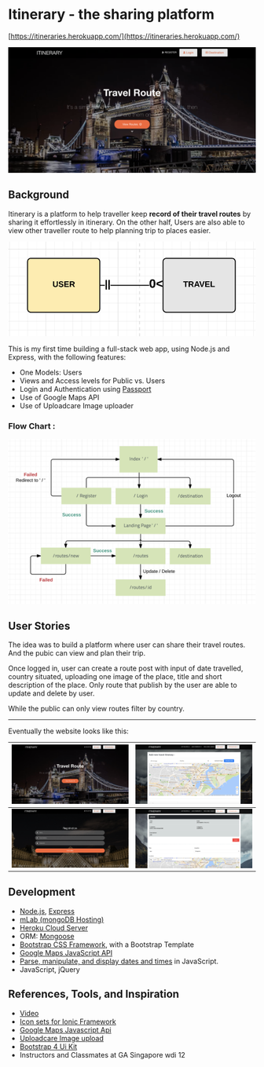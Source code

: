 # Itinerary - the sharing platform

[https://itineraries.herokuapp.com/](https://itineraries.herokuapp.com/)

![](/public/assets/img/landing.png)

## Background

Itinerary is a platform to help traveller keep **record of their travel routes** by sharing it effortlessly in itinerary.
On the other half, Users are also able to view other traveller route to help planning trip to places easier.

![Image of flowchart](/public/assets/img/erd.png)

This is my first time building a full-stack web app, using Node.js and Express, with the following features:
* One Models: Users
* Views and Access levels for Public vs. Users
* Login and Authentication using [Passport](http://passportjs.org/)
* Use of Google Maps API
* Use of Uploadcare Image uploader

### Flow Chart :
![Image of flowchart](/public/assets/img/flowchart.png)

## User Stories

The idea was to build a platform where user can share their travel routes. And the pubic can view and plan their trip.

Once logged in, user can create a route post with input of date travelled, country situated, uploading one image of the place, title and short description of the place. Only route that publish by the user are able to update and delete by user.

While the public can only view routes filter by country.

---

Eventually the website looks like this:

![Screenshot 1](/public/assets/img/landing.png)  |  ![Screenshot 2](/public/assets/img/add-itinerary.png)
:------------------------------------------------:|:-------------------------------------------------:
![Screenshot 3](/public/assets/img/register.png)  |  ![Screenshot 1](/public/assets/img/update.png)

## Development

* [Node.js](https://nodejs.org/en/), [Express](http://expressjs.com/)
* [mLab (mongoDB Hosting)](https://mlab.com)
* [Heroku Cloud Server](https://www.heroku.com)
* ORM: [Mongoose](http://mongoosejs.com/)
* [Bootstrap CSS Framework](http://getbootstrap.com/), with a Bootstrap Template
* [Google Maps JavaScript API](https://developers.google.com/maps/documentation/javascript/)
* [Parse, manipulate, and display dates and times](https://momentjs.com/) in JavaScript.
* JavaScript, jQuery

## References, Tools, and Inspiration

* [Video](https://www.handy.travel/en)
* [Icon sets for Ionic Framework](http://ionicons.com/)
* [Google Maps Javascript Api](https://mapstyle.withgoogle.com/)
* [Uploadcare Image upload](https://uploadcare.com/)
* [Bootstrap 4 Ui Kit](http://www.creative-tim.com/product/now-ui-kit)
* Instructors and Classmates at GA Singapore wdi 12

